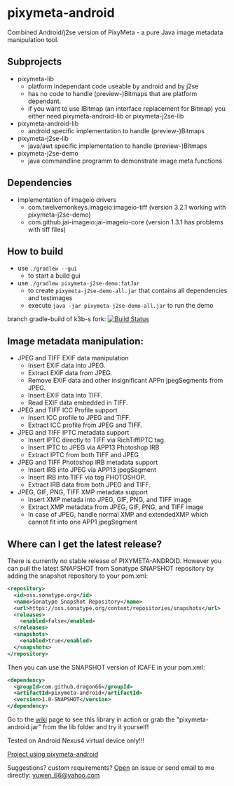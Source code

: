 # pixymeta-android
Combined Android/j2se version of PixyMeta - a pure Java image metadata manipulation tool.

## Subprojects

* pixymeta-lib
  * platform independant code useable by android and by j2se
  * has no code to handle (preview-)Bitmaps that are platform dependant.
  * if you want to use IBitmap (an interface replacement for Bitmap) you either need pixymeta-android-lib or pixymeta-j2se-lib
* pixymeta-android-lib
  * android specific implementation to handle (preview-)Bitmaps
* pixymeta-j2se-lib
  * java/awt specific implementation to handle (preview-)Bitmaps
* pixymeta-j2se-demo
  * java commandline programm to demonstrate image meta functions

## Dependencies 

* implementation of imageio drivers 
  * com.twelvemonkeys.imageio:imageio-tiff (version 3.2.1 working with pixymeta-j2se-demo)
  * com.github.jai-imageio:jai-imageio-core (version 1.3.1 has problems with tiff files)

## How to build

* use `./gradlew --gui` 
  * to start a build gui
* use `./gradlew pixymeta-j2se-demo:fatJar` 
  * to create `pixymeta-j2se-demo-all.jar` that contains all dependencies and testimages
  * execute `java -jar pixymeta-j2se-demo-all.jar` to run the demo
   
  

branch gradle-build of k3b-s fork: [![Build Status](https://travis-ci.org/k3b/pixymeta-android.svg?branch=gradle-build)](https://travis-ci.org/k3b/pixymeta-android)

Image metadata manipulation:
----------------------------------------
- JPEG and TIFF EXIF data manipulation
   * Insert EXIF data into JPEG.
   * Extract EXIF data from JPEG.
   * Remove EXIF data and other insignificant APPn jpegSegments from JPEG.
   * Insert EXIF data into TIFF.
   * Read EXIF data embedded in TIFF.
- JPEG and TIFF ICC Profile support
   * Insert ICC profile to JPEG and TIFF.
   * Extract ICC profile from JPEG and TIFF.
- JPEG and TIFF IPTC metadata support
   * Insert IPTC directly to TIFF via RichTiffIPTC tag.
   * Insert IPTC to JPEG via APP13 Photoshop IRB
   * Extract IPTC from both TIFF and JPEG
- JPEG and TIFF Photoshop IRB metadata support
   * Insert IRB into JPEG via APP13 jpegSegment
   * Insert IRB into TIFF via tag PHOTOSHOP.
   * Extract IRB data from both JPEG and TIFF.
- JPEG, GIF, PNG, TIFF XMP metadata support
   * Insert XMP metada into JPEG, GIF, PNG, and TIFF image
   * Extract XMP metadata from JPEG, GIF, PNG, and TIFF image
   * In case of JPEG, handle normal XMP and extendedXMP which cannot fit into one APP1 jpegSegment

Where can I get the latest release?
-----------------------------------
There is currently no stable release of PIXYMETA-ANDROID. However you can pull the latest SNAPSHOT from Sonatype SNAPSHOT repository by adding the snapshot repository to your pom.xml:
 
```xml
<repository>
  <id>oss.sonatype.org</id>
  <name>Sonatype Snapshot Repository</name>
  <url>https://oss.sonatype.org/content/repositories/snapshots</url>
  <releases>
    <enabled>false</enabled>
  </releases>
  <snapshots>
    <enabled>true</enabled>
  </snapshots>
</repository> 
```

Then you can use the SNAPSHOT version of ICAFE in your pom.xml:

```xml
<dependency>
  <groupId>com.github.dragon66</groupId>
  <artifactId>pixymeta-android</artifactId>
  <version>1.0-SNAPSHOT</version>
</dependency>
``` 

Go to the [wiki] page to see this library in action or grab the "pixymeta-android.jar" from the lib folder and try it yourself!

[wiki]:https://github.com/dragon66/pixymeta-android/wiki
[Open]:https://github.com/dragon66/pixymeta-android/issues/new
Tested on Android Nexus4 virtual device only!!!

[Project using pixymeta-android](https://github.com/CreativeCommons-Seneca/cc-xmpDataAsXmlString-tag)

Suggestions? custom requirements? [Open] an issue or send email to me directly: yuwen_66@yahoo.com
